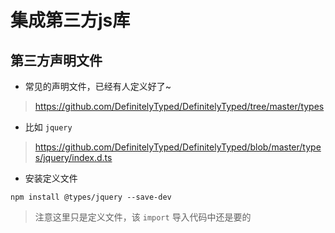 # 集成第三方js库

## 第三方声明文件

- 常见的声明文件，已经有人定义好了~

> https://github.com/DefinitelyTyped/DefinitelyTyped/tree/master/types

- 比如 `jquery`

> https://github.com/DefinitelyTyped/DefinitelyTyped/blob/master/types/jquery/index.d.ts

- 安装定义文件

```
npm install @types/jquery --save-dev
```

> 注意这里只是定义文件，该 `import` 导入代码中还是要的
